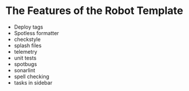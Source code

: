 # The Features of the Robot Template

- Deploy tags
- Spotless formatter
- checkstyle
- splash files
- telemetry
- unit tests
- spotbugs
- sonarlint
- spell checking
- tasks in sidebar
